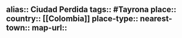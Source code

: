 alias:: Ciudad Perdida
tags:: #Tayrona 
place::
country:: [[Colombia]] 
place-type::
nearest-town::
map-url::
-
